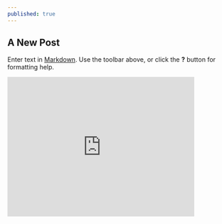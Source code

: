 ```yaml
---
published: true
---
```

## A New Post

Enter text in [Markdown](http://daringfireball.net/projects/markdown/). Use the toolbar above, or click the **?** button for formatting help.

<iframe width="420" height="315" src="https://youtu.be/FCvQsqSCWjA?t=5782" frameborder="0" allowfullscreen></iframe>
